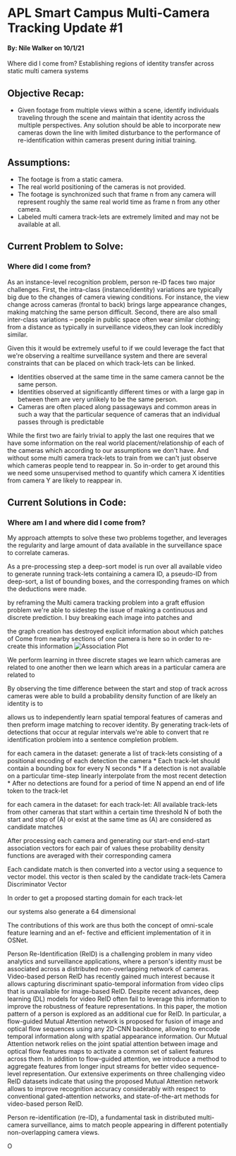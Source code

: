 # APL Smart Campus Multi-Camera Tracking Update #1 
#### By: Nile Walker on 10/1/21
Where did I come from?
Establishing regions of identity transfer across static multi camera systems

## Objective Recap:
* Given footage from multiple views within a scene, identify individuals traveling through the scene and maintain that identity across the multiple perspectives. Any solution should be able to incorporate new cameras down the line with limited disturbance to the performance of re-identification within cameras present during initial training.

## Assumptions:
* The footage is from a static camera.
* The real world positioning of the cameras is not provided.
* The footage is synchronized such that frame n from any camera will represent roughly the same real world time as frame n from any other camera.
* Labeled multi camera track-lets are extremely limited and may not be available at all.

## Current Problem to Solve:
### **Where did I come from?**
As an instance-level recognition problem, person re-ID faces two major challenges. First, the intra-class (instance/identity) variations are typically big due to the changes of camera viewing conditions. For instance, the view change across cameras (frontal to back) brings large appearance changes, making matching the same person difficult. Second, there are also small inter-class variations – people in public space often wear similar clothing; from a distance as typically in surveillance videos,they can look incredibly similar.

Given this it would be extremely useful to if we could leverage the fact that we're observing a realtime surveillance system and there are several constraints that can be placed on which track-lets can be linked.
* Identities observed at the same time in the same camera cannot be the same person.
* Identities observed at significantly different times or with a large gap in between them are very unlikely to be the same person.
* Cameras are often placed along passageways and common areas in such a way that the particular sequence of cameras that an individual passes through is predictable

<!-- NOTE TO REWRITE: -->

While the first two are fairly trivial to apply the last one requires that we have some information on the real world placement/relationship of each of the cameras which according to our assumptions we don't have. And without some multi camera track-lets to train from we can't just observe which cameras people tend to reappear in. So in-order to get around this we need some unsupervised method to quantify which camera X identities from camera Y are likely to reappear in.

<!-- ### **Where am I?**
Related to the previous problem in order to have a model that can predict which camera an identity is likely to reappear in we need some camera representation that can be understood and output by the model. A one-hot encoding is initially attractive as its intuitive and discrete but for reasons I'll go into later it throws away very useful information and doesn't expand well with new cameras. -->

## Current Solutions in Code:
### **Where am I and where did I come from?**
My approach attempts to solve these two problems together, and leverages the regularity and large amount of data available in the surveillance space to correlate cameras.

As a pre-processing step a deep-sort model is run over all available video to generate running track-lets containing a camera ID, a pseudo-ID from deep-sort, a list of bounding boxes, and the corresponding frames on which the deductions were made. 
 
 
 by reframing the Multi camera tracking problem into a graft effusion problem we're able to  sidestep the issue of making a continuous and discrete prediction. I buy breaking each image into patches and

  the graph creation has destroyed explicit information about which patches of Come from nearby sections of one camera is here so in order to re-create this information
<img src="" alt="Association Plot"/>

We perform learning in three discrete stages we learn which cameras are related to one another then we learn which areas in a particular camera are related to

By observing the time difference between the start and stop of track across cameras were able to build a probability density function of  are likely an identity is to 

allows us to independently learn spatial temporal features of cameras and then preform image matching to recover identity. By generating track-lets of detections that occur at regular intervals we're able to convert that re identification problem into a sentence completion problem. 


for each camera in the dataset:
    generate a list of track-lets consisting of a positional encoding of each detection the camera
        * Each track-let should contain a bounding box for every N seconds
        * If a detection is not available on a particular time-step linearly interpolate from the most recent detection
        * After no detections are found for a period of time N append an end of life token to the track-let 

for each camera in the dataset:
    for each track-let:
        All available track-lets from other cameras that start within a certain time threshold N of both the start and stop of (A) or exist at the same time as (A) are considered as candidate matches

<!-- As a pre-training step we need to generate camera descriptor vectors -->


After processing each camera and generating our start-end end-start association vectors
    for each pair of values these probability  density functions are averaged with their corresponding camera

Each candidate match is then converted into a vector using a sequence to vector model. this vector is then scaled by the candidate track-lets Camera Discriminator Vector

In order to get a proposed starting domain for each track-let

our systems also generate a 64 dimensional 

The contributions of this work are thus both the concept of omni-scale feature learning and an ef- fective and efficient implementation of it in OSNet. 

Person Re-Identification (ReID) is a challenging problem in many video analytics and surveillance applications, where a person's identity must be associated across a distributed non-overlapping network of cameras. Video-based person ReID has recently gained much interest because it allows capturing discriminant spatio-temporal information from video clips that is unavailable for image-based ReID. Despite recent advances, deep learning (DL) models for video ReID often fail to leverage this information to improve the robustness of feature representations. In this paper, the motion pattern of a person is explored as an additional cue for ReID. In particular, a flow-guided Mutual Attention network is proposed for fusion of image and optical flow sequences using any 2D-CNN backbone, allowing to encode temporal information along with spatial appearance information. Our Mutual Attention network relies on the joint spatial attention between image and optical flow features maps to activate a common set of salient features across them. In addition to flow-guided attention, we introduce a method to aggregate features from longer input streams for better video sequence-level representation. Our extensive experiments on three challenging video ReID datasets indicate that using the proposed Mutual Attention network allows to improve recognition accuracy considerably with respect to conventional gated-attention networks, and state-of-the-art methods for video-based person ReID.


Person re-identification (re-ID), a fundamental task in distributed multi-camera surveillance, aims to match people appearing in different potentially non-overlapping camera views. 

O